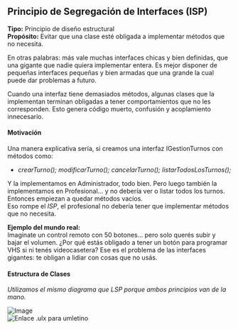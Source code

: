 ## Principio de Segregación de Interfaces (ISP)
**Tipo:** Principio de diseño estructural  
**Propósito:** Evitar que una clase esté obligada a implementar métodos que no necesita.  

En otras palabras: más vale muchas interfaces chicas y bien definidas, que una gigante que nadie quiera implementar entera. Es mejor disponer de pequeñas interfaces pequeñas y bien armadas que una grande la cual puede dar
problemas a futuro.

Cuando una interfaz tiene demasiados métodos, algunas clases que la implementan terminan obligadas a tener comportamientos que no les corresponden. Esto genera código muerto, confusión y acoplamiento innecesario.  

#### Motivación

Una manera explicativa sería, si creamos una interfaz IGestionTurnos con métodos como: 
 - *crearTurno(); modificarTurno(); cancelarTurno(); listarTodosLosTurnos();*

Y la implementamos en Administrador, todo bien. Pero luego también la implementamos en Profesional… y no debería ver o listar todos los turnos.
Entonces empiezan a quedar métodos vacíos.  
Eso rompe el *ISP*, el profesional no debería tener que implementar métodos que no necesita.

**Ejemplo del mundo real:**  
Imaginate un control remoto con 50 botones... pero solo querés subir y bajar el volumen.
¿Por qué estás obligado a tener un botón para programar VHS si ni tenés videocasetera?
Ese es el problema de las interfaces gigantes: te obligan a lidiar con cosas que no usás.

#### Estructura de Clases
 *Utilizamos el mismo diagrama que LSP porque ambos principios van de la mano.*
 
![Image](https://github.com/user-attachments/assets/116c84ef-10f3-4fdb-b52d-cd8dd19b20e5)  
![Enlace .ulx para umletino](https://drive.google.com/file/d/17uM2-D3AiBl-PfZ4q2oej-CEpi6hRrMe/view?usp=sharing)
